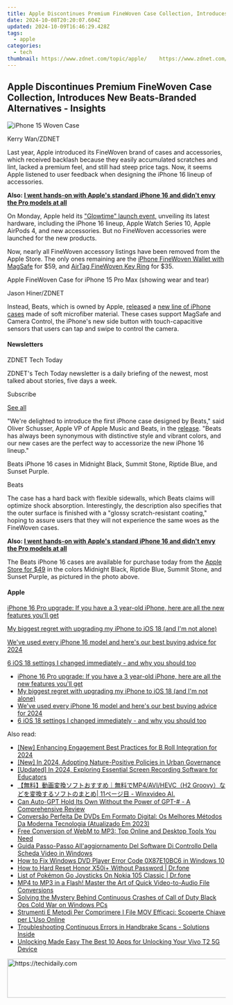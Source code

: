 ```yaml
---
title: Apple Discontinues Premium FineWoven Case Collection, Introduces New Beats-Branded Alternatives - Insights From ZDNet
date: 2024-10-08T20:20:07.604Z
updated: 2024-10-09T16:46:29.428Z
tags:
  - apple
categories:
  - tech
thumbnail: https://www.zdnet.com/topic/apple/    https://www.zdnet.com/a/img/resize/79f0a5f3cbfdf4fe0b96afd15f4c59cac4fe7607/2023/09/12/ffc5a07c-8609-41f3-bf99-6e83ac33e317/iphone-15-woven-case-close-up.jpg?width=170&height=96&fit=crop&auto=webp
---
```


## Apple Discontinues Premium FineWoven Case Collection, Introduces New Beats-Branded Alternatives - Insights

![iPhone 15 Woven Case](https://www.zdnet.com/a/img/resize/43b08394f564e40f12fc747ca47381417c307902/2023/09/12/ffc5a07c-8609-41f3-bf99-6e83ac33e317/iphone-15-woven-case-close-up.jpg?auto=webp&width=1280)

Kerry Wan/ZDNET

Last year, Apple introduced its FineWoven brand of cases and accessories, which received backlash because they easily accumulated scratches and lint, lacked a premium feel, and still had steep price tags. Now, it seems Apple listened to user feedback when designing the iPhone 16 lineup of accessories.

**Also: [I went hands-on with Apple's standard iPhone 16 and didn't envy the Pro models at all](https://www.zdnet.com/article/i-went-hands-on-with-apples-standard-iphone-16-and-didnt-envy-the-pro-models-at-all/)**

On Monday, Apple held its ["Glowtime" launch event,](https://www.zdnet.com/article/everything-apple-announced-at-iphone-16-event-airpods-apple-watch-series-10-ai-more/) unveiling its latest hardware, including the iPhone 16 lineup, Apple Watch Series 10, Apple AirPods 4, and new accessories. But no FineWoven accessories were launched for the new products. 

Now, nearly all FineWoven accessory listings have been removed from the Apple Store. The only ones remaining are the [iPhone FineWoven Wallet with MagSafe](https://apple.sjv.io/c/159047/435031/7613?&sharedid=zdnet&partnerpropertyid=1980086&u=https%3A%2F%2Fwww.apple.com%2Fshop%2Fproduct%2FMA6Y4ZM%2FA%2Fiphone-finewoven-wallet-with-magsafe-dark-green%3Ffnode%3Df3cb1fed62077a73f300189ec3df066893496cde6ac82a182c58b2daed7a7125bb686189f2eb8f426326edd427855bf711e8bc8817a3dc4096fcc9fa8df2dfdd6b394ec9e20003b3b5f0e4f672ed2efc7555067b96d4ac69789312d25da21d47&subId1=zd-%5F%5FCOM%5FCLICK%5FID%5F%5F-dtp) for $59, and [AirTag FineWoven Key Ring](https://apple.sjv.io/c/159047/435031/7613?&sharedid=zdnet&partnerpropertyid=1980086&u=https%3A%2F%2Fwww.apple.com%2Fshop%2Fproduct%2FMA7J4ZM%2FA%2Fairtag-finewoven-key-ring-dark-green%3Ffnode%3D6691bcb51f5eb21489729fe1ad2aff3b0d29741635422fd208f84083fff22a00f74fb57cde75c5121737d4ea2a97d50cdf3ca70fb195d2c89665f4944338a4e21a9a3cd89bea07e45261050b7557a7afcde48e4f4c2305575a8f17d59e388242&subId1=zd-%5F%5FCOM%5FCLICK%5FID%5F%5F-dtp) for $35\. 

Apple FineWoven Case for iPhone 15 Pro Max (showing wear and tear)

Jason Hiner/ZDNET

Instead, Beats, which is owned by Apple, [released](https://www.businesswire.com/news/home/20240908177203/en/Beats-introduces-new-line-of-cases-with-MagSafe-and-Camera-Control-support-for-the-iPhone-16-lineup) a [new line of iPhone cases](https://apple.sjv.io/c/159047/435031/7613?&sharedid=zdnet&partnerpropertyid=1980086&u=https%3A%2F%2Fwww.apple.com%2Fshop%2Fproduct%2FMCFM4LL%2FA%2Fbeats-iphone-16-pro-case-with-magsafe-summit-stone&subId1=zd-%5F%5FCOM%5FCLICK%5FID%5F%5F-dtp) made of soft microfiber material. These cases support MagSafe and Camera Control, the iPhone's new side button with touch-capacitive sensors that users can tap and swipe to control the camera. 

#### Newsletters

ZDNET Tech Today

ZDNET's Tech Today newsletter is a daily briefing of the newest, most talked about stories, five days a week.

 Subscribe

[See all](https://www.zdnet.com/newsletters/)

"We're delighted to introduce the first iPhone case designed by Beats," said Oliver Schusser, Apple VP of Apple Music and Beats, in the [release](https://www.businesswire.com/news/home/20240908177203/en/Beats-introduces-new-line-of-cases-with-MagSafe-and-Camera-Control-support-for-the-iPhone-16-lineup). "Beats has always been synonymous with distinctive style and vibrant colors, and our new cases are the perfect way to accessorize the new iPhone 16 lineup."

Beats iPhone 16 cases in Midnight Black, Summit Stone, Riptide Blue, and Sunset Purple.

Beats

The case has a hard back with flexible sidewalls, which Beats claims will optimize shock absorption. Interestingly, the description also specifies that the outer surface is finished with a "glossy scratch-resistant coating," hoping to assure users that they will not experience the same woes as the FineWoven cases. 

**Also: [I went hands-on with Apple's standard iPhone 16 and didn't envy the Pro models at all](https://www.zdnet.com/article/i-went-hands-on-with-apples-standard-iphone-16-and-didnt-envy-the-pro-models-at-all/)**

The Beats iPhone 16 cases are available for purchase today from the [Apple Store for $49](https://apple.sjv.io/c/159047/435031/7613?&sharedid=zdnet&partnerpropertyid=1980086&u=https%3A%2F%2Fwww.apple.com%2Fshop%2Fproduct%2FMCFK4LL%2FA%2Fbeats-iphone-16-plus-case-with-magsafe-sunset-purple%3Ffnode%3De3149c35d1a49ce29a92c1cc8f1f990c0b6875dc9178b78bfbd7467ada10817bda0e4d619e69b03bd7beebb98b57f3b2633d340ad518dfb4e858e69192470fe8c23ab74ff09f24397ba081dbe9877595fb941702fa3bb70062842a49ef735128&subId1=zd-%5F%5FCOM%5FCLICK%5FID%5F%5F-dtp) in the colors Midnight Black, Riptide Blue, Summit Stone, and Sunset Purple, as pictured in the photo above. 

#### Apple

[iPhone 16 Pro upgrade: If you have a 3 year-old iPhone, here are all the new features you'll get](https://www.zdnet.com/article/iphone-16-pro-and-pro-max-hands-on/ "iPhone 16 Pro upgrade: If you have a 3 year-old iPhone, here are all the new features you'll get")

[My biggest regret with upgrading my iPhone to iOS 18 (and I'm not alone)](https://www.zdnet.com/article/my-biggest-regret-with-upgrading-my-iphone-to-ios-18-and-im-not-alone/ "My biggest regret with upgrading my iPhone to iOS 18 (and I'm not alone)")

[We've used every iPhone 16 model and here's our best buying advice for 2024](https://www.zdnet.com/article/iphone-16-pro-max-buying-advice-2024/ "We've used every iPhone 16 model and here's our best buying advice for 2024")

[6 iOS 18 settings I changed immediately - and why you should too](https://www.zdnet.com/article/6-ios-18-settings-i-changed-immediately-and-why-you-should-too/ "6 iOS 18 settings I changed immediately - and why you should too")

* [iPhone 16 Pro upgrade: If you have a 3 year-old iPhone, here are all the new features you'll get](https://www.zdnet.com/article/iphone-16-pro-and-pro-max-hands-on/ "iPhone 16 Pro upgrade: If you have a 3 year-old iPhone, here are all the new features you'll get")
* [My biggest regret with upgrading my iPhone to iOS 18 (and I'm not alone)](https://www.zdnet.com/article/my-biggest-regret-with-upgrading-my-iphone-to-ios-18-and-im-not-alone/ "My biggest regret with upgrading my iPhone to iOS 18 (and I'm not alone)")
* [We've used every iPhone 16 model and here's our best buying advice for 2024](https://www.zdnet.com/article/iphone-16-pro-max-buying-advice-2024/ "We've used every iPhone 16 model and here's our best buying advice for 2024")
* [6 iOS 18 settings I changed immediately - and why you should too](https://www.zdnet.com/article/6-ios-18-settings-i-changed-immediately-and-why-you-should-too/ "6 iOS 18 settings I changed immediately - and why you should too")

<ins class="adsbygoogle"
     style="display:block"
     data-ad-format="autorelaxed"
     data-ad-client="ca-pub-7571918770474297"
     data-ad-slot="1223367746"></ins>

<ins class="adsbygoogle"
     style="display:block"
     data-ad-client="ca-pub-7571918770474297"
     data-ad-slot="8358498916"
     data-ad-format="auto"
     data-full-width-responsive="true"></ins>

<span class="atpl-alsoreadstyle">Also read:</span>
<div><ul>
<li><a href="https://article-files.techidaily.com/new-enhancing-engagement-best-practices-for-b-roll-integration-for-2024/"><u>[New] Enhancing Engagement Best Practices for B Roll Integration for 2024</u></a></li>
<li><a href="https://youtube-blog.techidaily.com/n-2024-adopting-nature-positive-policies-in-urban-governance/"><u>[New] In 2024, Adopting Nature-Positive Policies in Urban Governance</u></a></li>
<li><a href="https://digital-screen-recording.techidaily.com/updated-in-2024-exploring-essential-screen-recording-software-for-educators/"><u>[Updated] In 2024, Exploring Essential Screen Recording Software for Educators</u></a></li>
<li><a href="https://eaxpv-info.techidaily.com/mp4avihevch2-groovy-11-winxvideo-ai/"><u>【無料】動画変換ソフトおすすめ｜無料でMP4/AVI/HEVC（H2 Groovy）などを変換するソフトのまとめ| 11ページ目 - Winxvideo AI.</u></a></li>
<li><a href="https://tech-haven.techidaily.com/can-auto-gpt-hold-its-own-without-the-power-of-gpt-a-comprehensive-review/"><u>Can Auto-GPT Hold Its Own Without the Power of GPT-# - A Comprehensive Review</u></a></li>
<li><a href="https://eaxpv-info.techidaily.com/conversao-perfeita-de-dvds-em-formato-digital-os-melhores-metodos-da-moderna-tecnologia-atualizado-em-2023/"><u>Conversão Perfeita De DVDs Em Formato Digital: Os Melhores Métodos Da Moderna Tecnologia (Atualizado Em 2023)</u></a></li>
<li><a href="https://eaxpv-info.techidaily.com/free-conversion-of-webm-to-mp3-top-online-and-desktop-tools-you-need/"><u>Free Conversion of WebM to MP3: Top Online and Desktop Tools You Need</u></a></li>
<li><a href="https://eaxpv-info.techidaily.com/guida-passo-passo-allaggiornamento-del-software-di-controllo-della-scheda-video-in-windows/"><u>Guida Passo-Passo All'aggiornamento Del Software Di Controllo Della Scheda Video in Windows</u></a></li>
<li><a href="https://eaxpv-info.techidaily.com/how-to-fix-windows-dvd-player-error-code-0x87e10bc6-in-windows-10/"><u>How to Fix Windows DVD Player Error Code 0X87E10BC6 in Windows 10</u></a></li>
<li><a href="https://techidaily.com/how-to-hard-reset-honor-x50iplus-without-password-drfone-by-drfone-reset-android-reset-android/"><u>How to Hard Reset Honor X50i+ Without Password | Dr.fone</u></a></li>
<li><a href="https://android-pokemon-go.techidaily.com/list-of-pokemon-go-joysticks-on-nokia-105-classic-drfone-by-drfone-virtual-android/"><u>List of Pokémon Go Joysticks On Nokia 105 Classic | Dr.fone</u></a></li>
<li><a href="https://win11.techidaily.com/mp4-to-mp3-in-a-flash-master-the-art-of-quick-video-to-audio-file-conversions/"><u>MP4 to MP3 in a Flash! Master the Art of Quick Video-to-Audio File Conversions</u></a></li>
<li><a href="https://win-solutions.techidaily.com/solving-the-mystery-behind-continuous-crashes-of-call-of-duty-black-ops-cold-war-on-windows-pcs/"><u>Solving the Mystery Behind Continuous Crashes of Call of Duty Black Ops Cold War on Windows PCs</u></a></li>
<li><a href="https://eaxpv-info.techidaily.com/strumenti-e-metodi-per-comprimere-i-file-mov-efficaci-scoperte-chiave-per-luso-online/"><u>Strumenti E Metodi Per Comprimere I File MOV Efficaci: Scoperte Chiave per L'Uso Online</u></a></li>
<li><a href="https://eaxpv-info.techidaily.com/troubleshooting-continuous-errors-in-handbrake-scans-solutions-inside/"><u>Troubleshooting Continuous Errors in Handbrake Scans - Solutions Inside</u></a></li>
<li><a href="https://android-unlock.techidaily.com/unlocking-made-easy-the-best-10-apps-for-unlocking-your-vivo-t2-5g-device-by-drfone-android/"><u>Unlocking Made Easy The Best 10 Apps for Unlocking Your Vivo T2 5G Device</u></a></li>
</ul></div>

<!-- affiliate ads begin -->
<a href="https://bluettiit.sjv.io/c/5597632/2148129/17093" target="_top" id="2148129">
  <img src="//a.impactradius-go.com/display-ad/17093-2148129" border="0" alt="https://techidaily.com" width="728" height="90"/>
</a>
<img height="0" width="0" src="https://bluettiit.sjv.io/i/5597632/2148129/17093" style="position:absolute;visibility:hidden;" border="0" />
<!-- affiliate ads end -->

